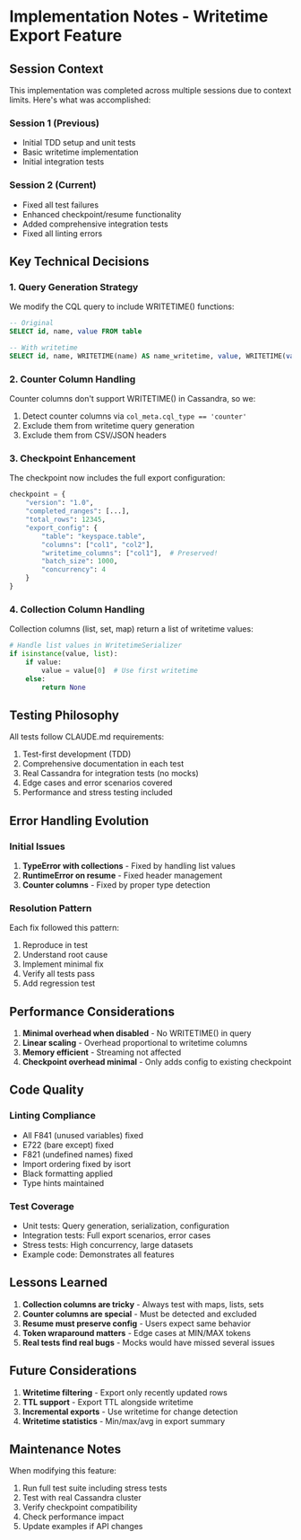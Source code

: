 # Implementation Notes - Writetime Export Feature

## Session Context
This implementation was completed across multiple sessions due to context limits. Here's what was accomplished:

### Session 1 (Previous)
- Initial TDD setup and unit tests
- Basic writetime implementation
- Initial integration tests

### Session 2 (Current)
- Fixed all test failures
- Enhanced checkpoint/resume functionality
- Added comprehensive integration tests
- Fixed all linting errors

## Key Technical Decisions

### 1. Query Generation Strategy
We modify the CQL query to include WRITETIME() functions:
```sql
-- Original
SELECT id, name, value FROM table

-- With writetime
SELECT id, name, WRITETIME(name) AS name_writetime, value, WRITETIME(value) AS value_writetime FROM table
```

### 2. Counter Column Handling
Counter columns don't support WRITETIME() in Cassandra, so we:
1. Detect counter columns via `col_meta.cql_type == 'counter'`
2. Exclude them from writetime query generation
3. Exclude them from CSV/JSON headers

### 3. Checkpoint Enhancement
The checkpoint now includes the full export configuration:
```python
checkpoint = {
    "version": "1.0",
    "completed_ranges": [...],
    "total_rows": 12345,
    "export_config": {
        "table": "keyspace.table",
        "columns": ["col1", "col2"],
        "writetime_columns": ["col1"],  # Preserved!
        "batch_size": 1000,
        "concurrency": 4
    }
}
```

### 4. Collection Column Handling
Collection columns (list, set, map) return a list of writetime values:
```python
# Handle list values in WritetimeSerializer
if isinstance(value, list):
    if value:
        value = value[0]  # Use first writetime
    else:
        return None
```

## Testing Philosophy

All tests follow CLAUDE.md requirements:
1. Test-first development (TDD)
2. Comprehensive documentation in each test
3. Real Cassandra for integration tests (no mocks)
4. Edge cases and error scenarios covered
5. Performance and stress testing included

## Error Handling Evolution

### Initial Issues
1. **TypeError with collections** - Fixed by handling list values
2. **RuntimeError on resume** - Fixed header management
3. **Counter columns** - Fixed by proper type detection

### Resolution Pattern
Each fix followed this pattern:
1. Reproduce in test
2. Understand root cause
3. Implement minimal fix
4. Verify all tests pass
5. Add regression test

## Performance Considerations

1. **Minimal overhead when disabled** - No WRITETIME() in query
2. **Linear scaling** - Overhead proportional to writetime columns
3. **Memory efficient** - Streaming not affected
4. **Checkpoint overhead minimal** - Only adds config to existing checkpoint

## Code Quality

### Linting Compliance
- All F841 (unused variables) fixed
- E722 (bare except) fixed
- F821 (undefined names) fixed
- Import ordering fixed by isort
- Black formatting applied
- Type hints maintained

### Test Coverage
- Unit tests: Query generation, serialization, configuration
- Integration tests: Full export scenarios, error cases
- Stress tests: High concurrency, large datasets
- Example code: Demonstrates all features

## Lessons Learned

1. **Collection columns are tricky** - Always test with maps, lists, sets
2. **Counter columns are special** - Must be detected and excluded
3. **Resume must preserve config** - Users expect same behavior
4. **Token wraparound matters** - Edge cases at MIN/MAX tokens
5. **Real tests find real bugs** - Mocks would have missed several issues

## Future Considerations

1. **Writetime filtering** - Export only recently updated rows
2. **TTL support** - Export TTL alongside writetime
3. **Incremental exports** - Use writetime for change detection
4. **Writetime statistics** - Min/max/avg in export summary

## Maintenance Notes

When modifying this feature:
1. Run full test suite including stress tests
2. Test with real Cassandra cluster
3. Verify checkpoint compatibility
4. Check performance impact
5. Update examples if API changes
